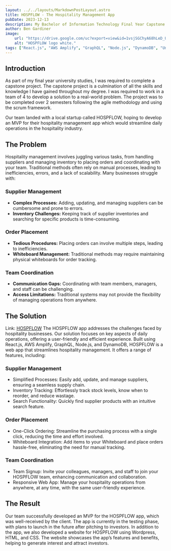 ```yaml
---
layout: ../../layouts/MarkdownPostLayout.astro
title: HOSPFLOW - The Hospitality Management App
pubDate: 2023-12-13
description: My Bachelor of Information Technology Final Year Capstone Project
author: Ben Gardiner
image:
    url: "https://drive.google.com/uc?export=view&id=1vsjSGChyA68hLeD_U2h6pzoiHFO-sesr"
    alt: "HOSPFLOW logo white."
tags: ["React.js", "AWS Amplify", "GraphQL", "Node.js", "DynamoDB", "University", "Wordpress", "HTML5", "CSS3", "JavaScript" ]
---
```


## Introduction
As part of my final year university studies, I was required to complete a capstone project. The capstone project is a culmination of all the skills and knowledge I have gained throughout my degree. I was required to work in a team of 4 to develop a solution to a real-world problem. The project was to be completed over 2 semesters following the agile methodology and using the scrum framework.

Our team landed with a local startup called HOSPFLOW, hoping to develop an MVP for their hospitality management app which would streamline daily operations in the hospitality industry.


## The Problem
Hospitality management involves juggling various tasks, from handling suppliers and managing inventory to placing orders and coordinating with your team. Traditional methods often rely on manual processes, leading to inefficiencies, errors, and a lack of scalability. Many businesses struggle with:

### Supplier Management
- **Complex Processes:** Adding, updating, and managing suppliers can be cumbersome and prone to errors.
- **Inventory Challenges:** Keeping track of supplier inventories and searching for specific products is time-consuming.

### Order Placement
- **Tedious Procedures:** Placing orders can involve multiple steps, leading to inefficiencies.
- **Whiteboard Management:** Traditional methods may require maintaining physical whiteboards for order tracking.

### Team Coordination
- **Communication Gaps:** Coordinating with team members, managers, and staff can be challenging.
- **Access Limitations:** Traditional systems may not provide the flexibility of managing operations from anywhere.

## The Solution
Link: [HOSPFLOW](https://www.hospflow.app)
The HOSPFLOW app addresses the challenges faced by hospitality businesses. Our solution focuses on key aspects of daily operations, offering a user-friendly and efficient experience.
Built using React.js, AWS Amplify, GraphQL, Node.js, and DynamoDB, HOSPFLOW is a web app that streamlines hospitality management. It offers a range of features, including:

### Supplier Management
- Simplified Processes: Easily add, update, and manage suppliers, ensuring a seamless supply chain.
- Inventory Tracking: Effortlessly track stock levels, know when to reorder, and reduce wastage.
- Search Functionality: Quickly find supplier products with an intuitive search feature.

### Order Placement
- One-Click Ordering: Streamline the purchasing process with a single click, reducing the time and effort involved.
- Whiteboard Integration: Add items to your Whiteboard and place orders hassle-free, eliminating the need for manual tracking.

### Team Coordination
- Team Signup: Invite your colleagues, managers, and staff to join your HOSPFLOW team, enhancing communication and collaboration.
- Responsive Web App: Manage your hospitality operations from anywhere, at any time, with the same user-friendly experience.

## The Result
Our team successfully developed an MVP for the HOSPFLOW app, which was well-received by the client. The app is currently in the testing phase, with plans to launch in the future after pitching to investors.
In addition to the app, we also developed a website for HOSPFLOW using Wordpress, HTML, and CSS. The website showcases the app’s features and benefits, helping to generate interest and attract investors.
